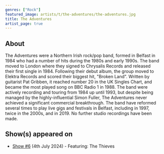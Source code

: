 ```yaml
---
genres: ["Rock"]
featured_image: artists/t/the-adventures/the-adventures.jpg
title: The Adventures
artist_page: true
---
```

## About

The Adventures were a Northern Irish rock/pop band, formed in Belfast in 1984 who had a number of hits during the 1980s and early 1990s.
The band moved to London where they signed to Chrysalis Records and released their first single in 1984. Following their debut album, the group moved to Elektra Records and scored their biggest hit, "Broken Land". Written by guitarist Pat Gribben, it reached number 20 in the UK Singles Chart, and became the most played song on BBC Radio 1 in 1988.
The band were actively recording and touring from 1984 up until 1993, but despite being managed by the highly-influential Simon Fuller, The Adventures never achieved a significant commercial breakthrough.
The band have reformed several times to play live gigs and festivals in Belfast, including in 1997, twice in the 2000s, and in 2019. No further studio recordings have been made.

## Show(s) appeared on

- [Show #6](/shows/featuring-the-thieves/) (4th July 2024) - Featuring: The Thieves

